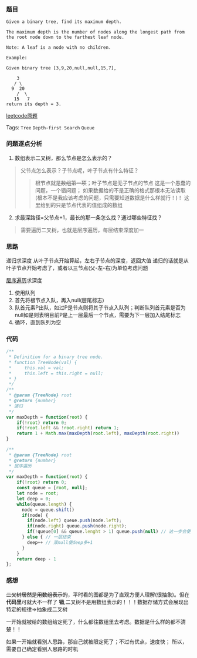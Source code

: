 ### 题目
```
Given a binary tree, find its maximum depth.

The maximum depth is the number of nodes along the longest path from the root node down to the farthest leaf node.

Note: A leaf is a node with no children.

Example:

Given binary tree [3,9,20,null,null,15,7],

    3
   / \
  9  20
    /  \
   15   7
return its depth = 3.
```
[leetcode原题](https://leetcode.com/problems/maximum-depth-of-binary-tree/description/)

Tags: `Tree` `Depth-first Search` `Queue`

### 问题逐点分析
1. 数组表示二叉树，那么节点是怎么表示的？
> 父节点怎么表示？子节点呢，叶子节点有什么特征？
>> 根节点就是~~数组第一项~~；叶子节点是无子节点的节点
>> 这是一个愚蠢的问题，一个错问题；
如果数据给的不是正确的格式那根本无法读取(根本不是我应该考虑的问题，只需要知道数据是什么样就行！)！
这里给到的只是节点代表的值组成的数组

2. 求最深路径=父节点+1，最长的那一条怎么找？通过哪些特征找？
> 需要遍历二叉树，也就是层序遍历，每层结束深度加一

### 思路
递归求深度
从叶子节点开始算起，左右子节点的深度，返回大值
递归的话就是从叶子节点开始考虑了，或者以三节点(父-左-右)为单位考虑问题

[层序遍历](../problem_medium/102.binary-tree-level-order-traversal.md)求深度
1. 使用队列
2. 首先将根节点入队，再入null(层尾标志)
3. 队首元素P出队，如过P是节点则将其子节点入队列；判断队列首元素是否为null如是则表明目前P是上一层最后一个节点，需要为下一层加入结尾标志
4. 循环，直到队列为空

### 代码
```js
/**
 * Definition for a binary tree node.
 * function TreeNode(val) {
 *     this.val = val;
 *     this.left = this.right = null;
 * }
 */
/**
 * @param {TreeNode} root
 * @return {number}
 * 递归
 */
var maxDepth = function(root) {
    if(!root) return 0;
    if(!root.left && !root.right) return 1;
    return 1 + Math.max(maxDepth(root.left), maxDepth(root.right))
}

/**
 * @param {TreeNode} root
 * @return {number}
 * 层序遍历
 */
var maxDepth = function(root) {
    if(!root) return 0;
    const queue = [root, null];
    let node = root;
    let deep = 0;
    while(queue.length) {
      node = queue.shift()
      if(node) {
        if(node.left) queue.push(node.left);
        if(node.right) queue.push(node.right);
        if(!queue[0] && queue.lenght > 1) queue.push(null) // 这一步会使循环多一次
      } else { // 一层结束
        deep++ // 双null使deep多+1
      }
    }
    return deep - 1
};
```

### 感想
~~二叉树居然是用数组表示的~~，平时看的图都是为了直观方便人理解(很抽象)。但在**代码里**可就大不一样了
**错**,二叉树不是用数组表示的！！！数据存储方式会展现出特定的规律=>抽象成二叉树

一开始就被给的数组给定死了，什么都往数组里去考虑。数据是什么样的都不清楚！！

如果一开始就看别人思路，那自己就被限定死了；不过有优点，速度快；
所以，需要自己确定看别人思路的时机
